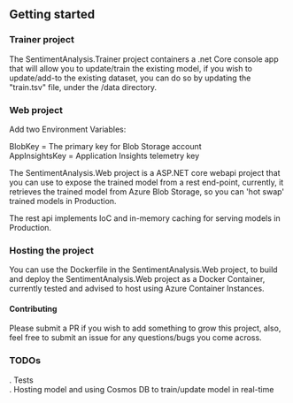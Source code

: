## Getting started

### Trainer project

The SentimentAnalysis.Trainer project containers a .net Core console app that will allow you to update/train the existing model, if you wish to update/add-to the existing dataset, you can do so by updating the "train.tsv" file, under the /data directory.

### Web project

Add two Environment Variables:

BlobKey = The primary key for Blob Storage account
<br />
AppInsightsKey = Application Insights telemetry key

The SentimentAnalysis.Web project is a ASP.NET core webapi project that you can use to expose the trained model from a rest end-point, currently, it retrieves the trained model from Azure Blob Storage, so you can 'hot swap' trained models in Production.

The rest api implements IoC and in-memory caching for serving models in Production.

### Hosting the project

You can use the Dockerfile in the SentimentAnalysis.Web project, to build and deploy the SentimentAnalysis.Web project as a Docker Container, currently tested and advised to host using Azure Container Instances.

#### Contributing

Please submit a PR if you wish to add something to grow this project, also, feel free to submit an issue for any questions/bugs you come across.

### TODOs

. Tests
<br />
. Hosting model and using Cosmos DB to train/update model in real-time